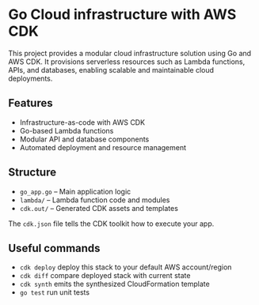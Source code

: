 # Go Cloud infrastructure with AWS CDK

This project provides a modular cloud infrastructure solution using Go and AWS CDK. It provisions serverless resources such as Lambda functions, APIs, and databases, enabling scalable and maintainable cloud deployments.

## Features
- Infrastructure-as-code with AWS CDK
- Go-based Lambda functions
- Modular API and database components
- Automated deployment and resource management

## Structure
- `go_app.go` – Main application logic
- `lambda/` – Lambda function code and modules
- `cdk.out/` – Generated CDK assets and templates

The `cdk.json` file tells the CDK toolkit how to execute your app.

## Useful commands

 * `cdk deploy`      deploy this stack to your default AWS account/region
 * `cdk diff`        compare deployed stack with current state
 * `cdk synth`       emits the synthesized CloudFormation template
 * `go test`         run unit tests
 
